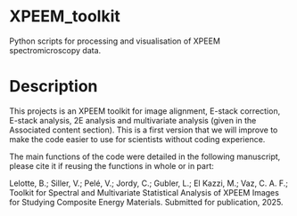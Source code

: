 # XPEEM_toolkit
Python scripts for processing and visualisation of XPEEM spectromicroscopy data.

# Description
This projects is an XPEEM toolkit for image alignment, E-stack correction, E-stack analysis, 2E analysis and multivariate analysis (given in the Associated content section). This is a first version that we will improve to make the code easier to use for scientists without coding experience.

The main functions of the code were detailed in the following manuscript, please cite it if reusing the functions in whole or in part:

Lelotte, B.; Siller, V.; Pelé, V.; Jordy, C.; Gubler, L.; El Kazzi, M.; Vaz, C. A. F.; Toolkit for Spectral and Multivariate Statistical Analysis of XPEEM Images for Studying Composite Energy Materials. Submitted for publication, 2025.
